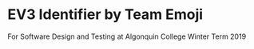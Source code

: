# EV3 Identifier by Team Emoji
For Software Design and Testing at Algonquin College
Winter Term 2019
